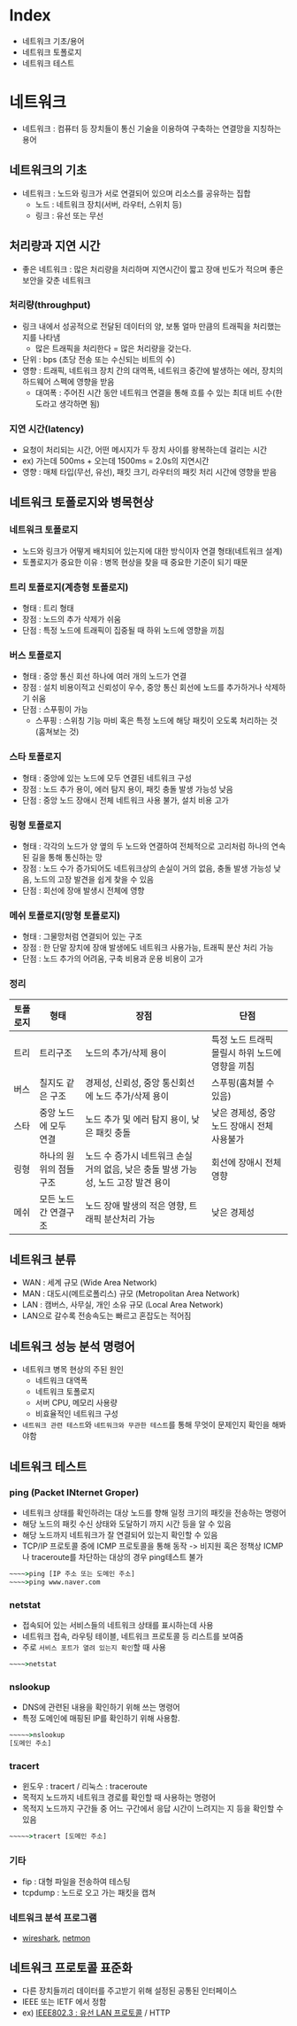 # Index
- 네트워크 기초/용어
- 네트워크 토폴로지
- 네트워크 테스트

# 네트워크
- 네트워크 : 컴퓨터 등 장치들이 통신 기술을 이용하여 구축하는 연결망을 지칭하는 용어

## 네트워크의 기초
- 네트워크 : 노드와 링크가 서로 연결되어 있으며 리소스를 공유하는 집합
    - 노드 : 네트워크 장치(서버, 라우터, 스위치 등)
    - 링크 : 유선 또는 무선

## 처리량과 지연 시간
- 좋은 네트워크 : 많은 처리량을 처리하며 지연시간이 짧고 장애 빈도가 적으며 좋은 보안을 갖춘 네트워크

### 처리량(throughput)
- 링크 내에서 성공적으로 전달된 데이터의 양, 보통 얼마 만큼의 트래픽을 처리했는지를 나타냄
    - 많은 트래픽을 처리한다 = 많은 처리량을 갖는다.
- 단위 : bps (초당 전송 또는 수신되는 비트의 수)
- 영향 : 트래픽, 네트워크 장치 간의 대역폭, 네트워크 중간에 발생하는 에러, 장치의 하드웨어 스펙에 영향을 받음
    - 대여폭 : 주어진 시간 동안 네트워크 연결을 통해 흐를 수 있는 최대 비트 수(한도라고 생각하면 됨)

### 지연 시간(latency)
- 요청이 처리되는 시간, 어떤 메시지가 두 장치 사이를 왕복하는데 걸리는 시간
- ex) 가는데 500ms + 오는데 1500ms = 2.0s의 지연시간
- 영향 : 매체 타입(무선, 유선), 패킷 크기, 라우터의 패킷 처리 시간에 영향을 받음

## 네트워크 토폴로지와 병목현상

### 네트워크 토폴로지
- 노드와 링크가 어떻게 배치되어 있는지에 대한 방식이자 연결 형태(네트워크 설계)
- 토폴로지가 중요한 이유 : 병목 현상을 찾을 때 중요한 기준이 되기 때문

### 트리 토폴로지(계층형 토폴로지)
- 형태 : 트리 형태
- 장점 : 노드의 추가 삭제가 쉬움
- 단점 : 특정 노드에 트래픽이 집중될 때 하위 노드에 영향을 끼침

### 버스 토폴로지
- 형태 : 중앙 통신 회선 하나에 여러 개의 노드가 연결
- 장점 : 설치 비용이적고 신뢰성이 우수, 중앙 통신 회선에 노드를 추가하거나 삭제하기 쉬움
- 단점 : 스푸핑이 가능
    - 스푸핑 : 스위칭 기능 마비 혹은 특정 노드에 해당 패킷이 오도록 처리하는 것 (훔쳐보는 것)

### 스타 토폴로지
- 형태 : 중앙에 있는 노드에 모두 연결된 네트워크 구성
- 장점 : 노드 추가 용이, 에러 탐지 용이, 패킷 충돌 발생 가능성 낮음
- 단점 : 중앙 노드 장애시 전체 네트워크 사용 불가, 설치 비용 고가

### 링형 토폴로지
- 형태 : 각각의 노드가 양 옆의 두 노드와 연결하여 전체적으로 고리처럼 하나의 연속된 길을 통해 통신하는 망
- 장점 : 노드 수가 증가되어도 네트워크상의 손실이 거의 없음, 충돌 발생 가능성 낮음, 노드의 고장 발견을 쉽게 찾을 수 있음
- 단점 : 회선에 장애 발생시 전체에 영향

### 메쉬 토폴로지(망형 토플로지)
- 형태 : 그물망처럼 연결되어 있는 구조
- 장점 : 한 단말 장치에 장애 발생에도 네트워크 사용가능, 트래픽 분산 처리 가능
- 단점 : 노드 추가의 어려움, 구축 비용과 운용 비용이 고가

### 정리

|토폴로지|형태|장점|단점|
|---|---|---|---|
|트리|트리구조|노드의 추가/삭제 용이|특정 노드 트래픽 몰릴시 하위 노드에 영향을 끼침|
|버스|칠지도 같은 구조|경제성, 신뢰성, 중앙 통신회선에 노드 추가/삭제 용이|스푸핑(훔쳐볼 수 있음)|
|스타|중앙 노드에 모두 연결|노드 추가 및 에러 탐지 용이, 낮은 패킷 충돌|낮은 경제성, 중앙노드 장애시 전체 사용불가|
|링형|하나의 원위의 점들 구조|노드 수 증가시 네트워크 손실 거의 없음, 낮은 충돌 발생 가능성, 노드 고장 발견 용이|회선에 장애시 전체 영향|
|메쉬|모든 노드간 연결구조|노드 장애 발생의 적은 영향, 트래픽 분산처리 가능|낮은 경제성|

## 네트워크 분류
- WAN : 세계 규모 (Wide Area Network)
- MAN : 대도시(메트로폴리스) 규모 (Metropolitan Area Network)
- LAN : 캠버스, 사무실, 개인 소유 규모 (Local Area Network)
- LAN으로 갈수록 전송속도는 빠르고 혼잡도는 적어짐

## 네트워크 성능 분석 명령어
- 네트워크 병목 현상의 주된 원인
    - 네트워크 대역폭
    - 네트워크 토폴로지
    - 서버 CPU, 메모리 사용량
    - 비효율적인 네트워크 구성
- `네트워크 관련 테스트`와 `네트워크와 무관한 테스트`를 통해 무엇이 문제인지 확인을 해봐야함

## 네트워크 테스트

### ping (Packet INternet Groper)
- 네트워크 상태를 확인하려는 대상 노드를 향해 일정 크기의 패킷을 전송하는 명령어
- 해당 노드의 패킷 수신 상태와 도달하기 까지 시간 등을 알 수 있음
- 해당 노드까지 네트워크가 잘 연결되어 있는지 확인할 수 있음
- TCP/IP 프로토콜 중에 ICMP 프로토콜을 통해 동작 -> 비지원 혹은 정책상 ICMP나 traceroute를 차단하는 대상의 경우 ping테스트 불가
```cmd
~~~~>ping [IP 주소 또는 도메인 주소]
~~~~>ping www.naver.com
```

### netstat
- 접속되어 있는 서비스들의 네트워크 상태를 표시하는데 사용
- 네트워크 접속, 라우팅 테이블, 네트워크 프로토콜 등 리스트를 보여줌
- 주로 `서비스 포트가 열려 있는지 확인`할 때 사용
```cmd
~~~~>netstat
```

### nslookup
- DNS에 관련된 내용을 확인하기 위해 쓰는 명령어
- 특정 도메인에 매핑된 IP를 확인하기 위해 사용함.
```cmd
~~~~~>nslookup
[도메인 주소]
```

### tracert
- 윈도우 : tracert / 리눅스 : traceroute
- 목적지 노드까지 네트워크 경로를 확인할 때 사용하는 명령어
- 목적지 노드까지 구간들 중 어느 구간에서 응답 시간이 느려지는 지 등을 확인할 수 있음
```cmd
~~~~~>tracert [도메인 주소]
```

### 기타
- fip : 대형 파일을 전송하여 테스팅
- tcpdump : 노드로 오고 가는 패킷을 캡쳐

### 네트워크 분석 프로그램
- [wireshark](https://www.wireshark.org/), [netmon](https://netmon.com/)

## 네트워크 프로토콜 표준화
- 다른 장치들끼리 데이터를 주고받기 위해 설정된 공통된 인터페이스
- IEEE 또는 IETF 에서 정함
- ex) [IEEE802.3 : 유선 LAN 프로토콜](https://www.ieee802.org/3/) / HTTP
